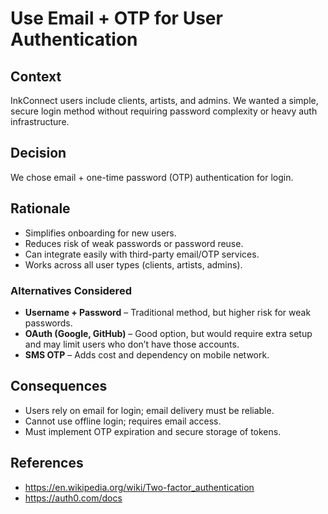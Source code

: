 # Use Email + OTP for User Authentication

## Context
InkConnect users include clients, artists, and admins. We wanted a simple, secure login method without requiring password complexity or heavy auth infrastructure.

## Decision
We chose email + one-time password (OTP) authentication for login.

## Rationale
- Simplifies onboarding for new users.
- Reduces risk of weak passwords or password reuse.
- Can integrate easily with third-party email/OTP services.
- Works across all user types (clients, artists, admins).

### Alternatives Considered
- **Username + Password** – Traditional method, but higher risk for weak passwords.
- **OAuth (Google, GitHub)** – Good option, but would require extra setup and may limit users who don’t have those accounts.
- **SMS OTP** – Adds cost and dependency on mobile network.

## Consequences
- Users rely on email for login; email delivery must be reliable.
- Cannot use offline login; requires email access.
- Must implement OTP expiration and secure storage of tokens.

## References
- https://en.wikipedia.org/wiki/Two-factor_authentication
- https://auth0.com/docs
